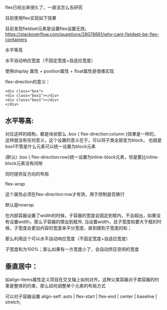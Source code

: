 flex已经出来很久了，一直没怎么去研究

目前使用flex实现如下效果

目前发现fieldset元素是设置flex设置无效。
https://stackoverflow.com/questions/28078681/why-cant-fieldset-be-flex-containers

水平等高

水平自动响应宽度（不固定宽度+自适应宽度）


使用display 属性 + position属性 + float属性是很难实现

flex-direction的意义：
```
<div class="box">
<div class="box1"></div>
<div class="box1"></div>
</div>
```

## 水平等高:

对应这样的结构，都是块状那么
.box { flex-direction:column }效果是一样的，这样就没有任何意义，这个设置的意义在于，可以将子类全部变为block，
也就是box1不管是什么元素可以统一设置为block元素

(默认)
.box { flex-direction:row}统一设置为inline-block元素，但是要比inline-block元素没有间隙

同时提供反方向的布局

flex-wrap

这个属性必须在flex-direction:row才有效，用于控制是否换行

默认是nowrap

在内部容器设置了width的时候，子容器的宽度会固定到框内，不会超出，如果没有设置width，那么子容器的撑出到框外,
当设置width，且子宽度和要大于框的时候，子宽度会更加内容的宽度来平分宽度，直到撑到子宽度的和；

那么利用这个可以水平自动响应宽度（不固定宽度+自适应宽度）

子宽度和为100%；那么如果有一方宽度小了，会自动挤压空闲的宽度

## 垂直居中：

如align-items属性定义项目在交叉轴上如何对齐。这种父类容器对子类容器的约束是整体的约束，那么如何调整单个元素的布局方式

可以对子容器设置  align-self: auto | flex-start | flex-end | center | baseline | stretch;

